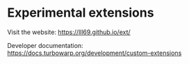 # Experimental extensions

Visit the website: https://lll69.github.io/ext/

Developer documentation: https://docs.turbowarp.org/development/custom-extensions
